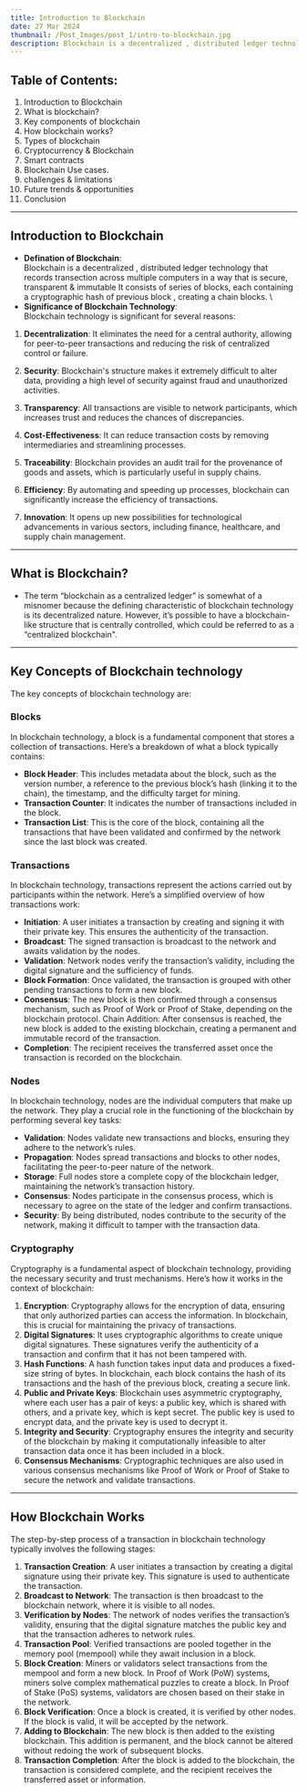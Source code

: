 ```yaml
---
title: Introduction to Blockchain
date: 27 Mar 2024
thumbnail: /Post_Images/post_1/intro-to-blockchain.jpg
description: Blockchain is a decentralized , distributed ledger technology that records transection across multiple   computers in a way  that is secure, transparent & immutable It consists of series of blocks, each containing a cryptographic hash of previous block , creating a chain blocks. 
---
```


## Table of Contents:
1. Introduction to Blockchain
2. What is blockchain?
3. Key components of blockchain
4. How blockchain works?
5. Types of blockchain
6. Cryptocurrency & Blockchain
7. Smart contracts
8. Blockchain Use cases.
9. challenges & limitations
10. Future trends & opportunities
11. Conclusion
---
## Introduction to Blockchain
- **Defination of Blockchain**:\
  Blockchain is a decentralized , distributed ledger technology that records transection across multiple   computers in a way  that is secure, transparent & immutable It consists of series of blocks, each containing a cryptographic hash of previous block , creating a chain blocks. \
- **Significance of Blockchain Technology**:\
Blockchain technology is significant for several reasons:

1. **Decentralization**: It eliminates the need for a central authority, allowing for peer-to-peer transactions and reducing the risk of centralized control or failure.

2. **Security**: Blockchain's structure makes it extremely difficult to alter data, providing a high level of security against fraud and unauthorized activities.

3. **Transparency**: All transactions are visible to network participants, which increases trust and reduces the chances of discrepancies.

4. **Cost-Effectiveness**: It can reduce transaction costs by removing intermediaries and streamlining processes.

5. **Traceability**: Blockchain provides an audit trail for the provenance of goods and assets, which is particularly useful in supply chains.

6. **Efficiency**: By automating and speeding up processes, blockchain can significantly increase the efficiency of transactions.

7. **Innovation**: It opens up new possibilities for technological advancements in various sectors, including finance, healthcare, and supply chain management.
---
## What is Blockchain? 
- The term “blockchain as a centralized ledger” is somewhat of a misnomer because the defining characteristic of blockchain technology is its decentralized nature. However, it’s possible to have a blockchain-like structure that is centrally controlled, which could be referred to as a “centralized blockchain".
---
## Key Concepts of Blockchain technology

The key concepts of blockchain technology are:

### Blocks
In blockchain technology, a block is a fundamental component that stores a collection of transactions. Here’s a breakdown of what a block typically contains:

- **Block Header**: This includes metadata about the block, such as the version number, a reference to the previous block’s hash (linking it to the chain), the timestamp, and the difficulty target for mining.
- **Transaction Counter**: It indicates the number of transactions included in the block.
- **Transaction List**: This is the core of the block, containing all the transactions that have been validated and confirmed by the network since the last block was created.

### Transactions
In blockchain technology, transactions represent the actions carried out by participants within the network. Here’s a simplified overview of how transactions work:

- **Initiation**: A user initiates a transaction by creating and signing it with their private key. This ensures the authenticity of the transaction.
- **Broadcast**: The signed transaction is broadcast to the network and awaits validation by the nodes.
- **Validation**: Network nodes verify the transaction’s validity, including the digital signature and the sufficiency of funds.
- **Block Formation**: Once validated, the transaction is grouped with other pending transactions to form a new block.
- **Consensus**: The new block is then confirmed through a consensus mechanism, such as Proof of Work or Proof of Stake, depending on the blockchain protocol.
Chain Addition: After consensus is reached, the new block is added to the existing blockchain, creating a permanent and immutable record of the transaction.
- **Completion**: The recipient receives the transferred asset once the transaction is recorded on the blockchain.

### Nodes
In blockchain technology, nodes are the individual computers that make up the network. They play a crucial role in the functioning of the blockchain by performing several key tasks:

- **Validation**: Nodes validate new transactions and blocks, ensuring they adhere to the network’s rules.
- **Propagation**: Nodes spread transactions and blocks to other nodes, facilitating the peer-to-peer nature of the network.
- **Storage**: Full nodes store a complete copy of the blockchain ledger, maintaining the network’s transaction history.
- **Consensus**: Nodes participate in the consensus process, which is necessary to agree on the state of the ledger and confirm transactions.
- **Security**: By being distributed, nodes contribute to the security of the network, making it difficult to tamper with the transaction data.

### Cryptography
Cryptography is a fundamental aspect of blockchain technology, providing the necessary security and trust mechanisms. Here’s how it works in the context of blockchain:

1. **Encryption**: Cryptography allows for the encryption of data, ensuring that only authorized parties can access the information. In blockchain, this is crucial for maintaining the privacy of transactions.
2. **Digital Signatures**: It uses cryptographic algorithms to create unique digital signatures. These signatures verify the authenticity of a transaction and confirm that it has not been tampered with.
3. **Hash Functions**: A hash function takes input data and produces a fixed-size string of bytes. In blockchain, each block contains the hash of its transactions and the hash of the previous block, creating a secure link.
4. **Public and Private Keys**: Blockchain uses asymmetric cryptography, where each user has a pair of keys: a public key, which is shared with others, and a private key, which is kept secret. The public key is used to encrypt data, and the private key is used to decrypt it.
5. **Integrity and Security**: Cryptography ensures the integrity and security of the blockchain by making it computationally infeasible to alter transaction data once it has been included in a block.
6. **Consensus Mechanisms**: Cryptographic techniques are also used in various consensus mechanisms like Proof of Work or Proof of Stake to secure the network and validate transactions.
---
## How Blockchain Works
The step-by-step process of a transaction in blockchain technology typically involves the following stages:

1. **Transaction Creation**: A user initiates a transaction by creating a digital signature using their private key. This signature is used to authenticate the transaction.
2. **Broadcast to Network**: The transaction is then broadcast to the blockchain network, where it is visible to all nodes.
3. **Verification by Nodes**: The network of nodes verifies the transaction’s validity, ensuring that the digital signature matches the public key and that the transaction adheres to network rules.
4. **Transaction Pool**: Verified transactions are pooled together in the memory pool (mempool) while they await inclusion in a block.
5. **Block Creation**: Miners or validators select transactions from the mempool and form a new block. In Proof of Work (PoW) systems, miners solve complex mathematical puzzles to create a block. In Proof of Stake (PoS) systems, validators are chosen based on their stake in the network.
6. **Block Verification**: Once a block is created, it is verified by other nodes. If the block is valid, it will be accepted by the network.
7. **Adding to Blockchain**: The new block is then added to the existing blockchain. This addition is permanent, and the block cannot be altered without redoing the work of subsequent blocks.
8. **Transaction Completion**: After the block is added to the blockchain, the transaction is considered complete, and the recipient receives the transferred asset or information.